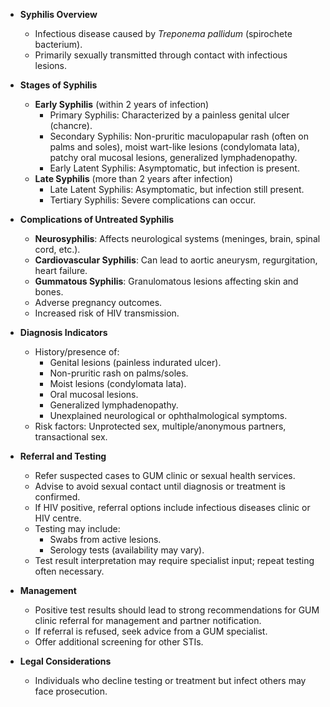 - **Syphilis Overview**
  - Infectious disease caused by *Treponema pallidum* (spirochete bacterium).
  - Primarily sexually transmitted through contact with infectious lesions.

- **Stages of Syphilis**
  - **Early Syphilis** (within 2 years of infection)
    - Primary Syphilis: Characterized by a painless genital ulcer (chancre).
    - Secondary Syphilis: Non-pruritic maculopapular rash (often on palms and soles), moist wart-like lesions (condylomata lata), patchy oral mucosal lesions, generalized lymphadenopathy.
    - Early Latent Syphilis: Asymptomatic, but infection is present.
  - **Late Syphilis** (more than 2 years after infection)
    - Late Latent Syphilis: Asymptomatic, but infection still present.
    - Tertiary Syphilis: Severe complications can occur.

- **Complications of Untreated Syphilis**
  - **Neurosyphilis**: Affects neurological systems (meninges, brain, spinal cord, etc.).
  - **Cardiovascular Syphilis**: Can lead to aortic aneurysm, regurgitation, heart failure.
  - **Gummatous Syphilis**: Granulomatous lesions affecting skin and bones.
  - Adverse pregnancy outcomes.
  - Increased risk of HIV transmission.

- **Diagnosis Indicators**
  - History/presence of:
    - Genital lesions (painless indurated ulcer).
    - Non-pruritic rash on palms/soles.
    - Moist lesions (condylomata lata).
    - Oral mucosal lesions.
    - Generalized lymphadenopathy.
    - Unexplained neurological or ophthalmological symptoms.
  - Risk factors: Unprotected sex, multiple/anonymous partners, transactional sex.

- **Referral and Testing**
  - Refer suspected cases to GUM clinic or sexual health services.
  - Advise to avoid sexual contact until diagnosis or treatment is confirmed.
  - If HIV positive, referral options include infectious diseases clinic or HIV centre.
  - Testing may include:
    - Swabs from active lesions.
    - Serology tests (availability may vary).
  - Test result interpretation may require specialist input; repeat testing often necessary.

- **Management**
  - Positive test results should lead to strong recommendations for GUM clinic referral for management and partner notification.
  - If referral is refused, seek advice from a GUM specialist.
  - Offer additional screening for other STIs.

- **Legal Considerations**
  - Individuals who decline testing or treatment but infect others may face prosecution.